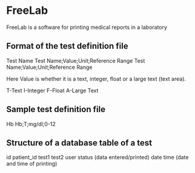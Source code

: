 FreeLab
=======

FreeLab is a software for printing medical reports in a laboratory

Format of the test definition file
----------------------------------

Test Name
Test Name;Value;Unit;Reference Range
Test Name;Value;Unit;Reference Range

Here Value is whether it is a text, integer, float or a large text (text area).

T-Text
I-Integer
F-Float
A-Large Text

Sample test definition file
---------------------------

Hb
Hb;T;mg/dl;0-12

Structure of a database table of a test
---------------------------------------
id
patient_id
test1
test2
user
status (data entered/printed)
date time (date and time of printing)
